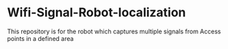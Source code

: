 # Wifi-Signal-Robot-localization
This repository is for the robot which captures multiple signals from Access points in a defined area 
